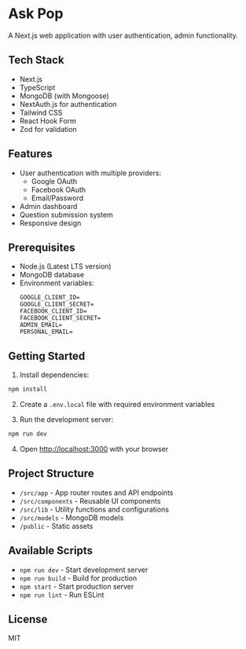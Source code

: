 # Ask Pop

A Next.js web application with user authentication, admin functionality.

## Tech Stack

- Next.js
- TypeScript
- MongoDB (with Mongoose)
- NextAuth.js for authentication
- Tailwind CSS
- React Hook Form
- Zod for validation

## Features

- User authentication with multiple providers:
  - Google OAuth
  - Facebook OAuth
  - Email/Password
- Admin dashboard
- Question submission system
- Responsive design

## Prerequisites

- Node.js (Latest LTS version)
- MongoDB database
- Environment variables:
  ```
  GOOGLE_CLIENT_ID=
  GOOGLE_CLIENT_SECRET=
  FACEBOOK_CLIENT_ID=
  FACEBOOK_CLIENT_SECRET=
  ADMIN_EMAIL=
  PERSONAL_EMAIL=
  ```

## Getting Started

1. Install dependencies:
```sh
npm install
```

2. Create a `.env.local` file with required environment variables

3. Run the development server:
```sh
npm run dev
```

4. Open [http://localhost:3000](http://localhost:3000) with your browser

## Project Structure

- `/src/app` - App router routes and API endpoints
- `/src/components` - Reusable UI components
- `/src/lib` - Utility functions and configurations
- `/src/models` - MongoDB models
- `/public` - Static assets

## Available Scripts

- `npm run dev` - Start development server
- `npm run build` - Build for production
- `npm start` - Start production server
- `npm run lint` - Run ESLint

## License

MIT
